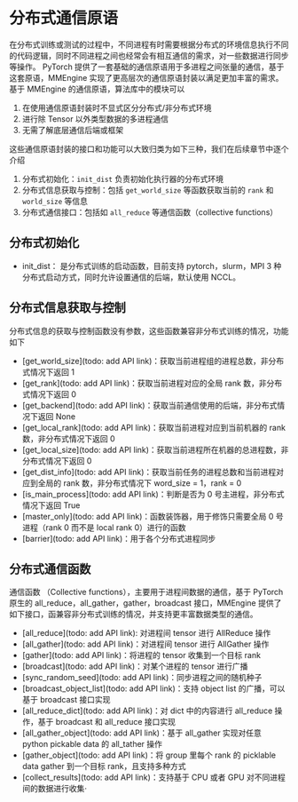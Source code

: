 # 分布式通信原语

在分布式训练或测试的过程中，不同进程有时需要根据分布式的环境信息执行不同的代码逻辑，同时不同进程之间也经常会有相互通信的需求，对一些数据进行同步等操作。
PyTorch 提供了一套基础的通信原语用于多进程之间张量的通信，基于这套原语，MMEngine 实现了更高层次的通信原语封装以满足更加丰富的需求。基于 MMEngine 的通信原语，算法库中的模块可以

1. 在使用通信原语封装时不显式区分分布式/非分布式环境
2. 进行除 Tensor 以外类型数据的多进程通信
3. 无需了解底层通信后端或框架

这些通信原语封装的接口和功能可以大致归类为如下三种，我们在后续章节中逐个介绍

1. 分布式初始化：`init_dist` 负责初始化执行器的分布式环境
2. 分布式信息获取与控制：包括 `get_world_size` 等函数获取当前的 `rank` 和 `world_size` 等信息
3. 分布式通信接口：包括如 `all_reduce` 等通信函数（collective functions）

## 分布式初始化

- init_dist： 是分布式训练的启动函数，目前支持 pytorch，slurm，MPI 3 种分布式启动方式，同时允许设置通信的后端，默认使用 NCCL。

## 分布式信息获取与控制

分布式信息的获取与控制函数没有参数，这些函数兼容非分布式训练的情况，功能如下

- [get_world_size](todo: add API link)：获取当前进程组的进程总数，非分布式情况下返回 1
- [get_rank](todo: add API link)：获取当前进程对应的全局 rank 数，非分布式情况下返回 0
- [get_backend](todo: add API link)：获取当前通信使用的后端，非分布式情况下返回 None
- [get_local_rank](todo: add API link)：获取当前进程对应到当前机器的 rank 数，非分布式情况下返回 0
- [get_local_size](todo: add API link)：获取当前进程所在机器的总进程数，非分布式情况下返回 0
- [get_dist_info](todo: add API link)：获取当前任务的进程总数和当前进程对应到全局的 rank 数，非分布式情况下 word_size = 1，rank = 0
- [is_main_process](todo: add API link)：判断是否为 0 号主进程，非分布式情况下返回 True
- [master_only](todo: add API link)：函数装饰器，用于修饰只需要全局 0 号进程（rank 0 而不是 local rank 0）进行的函数
- [barrier](todo: add API link)：用于各个分布式进程同步

## 分布式通信函数

通信函数 （Collective functions），主要用于进程间数据的通信，基于 PyTorch 原生的 all_reduce，all_gather，gather，broadcast 接口，MMEngine 提供了如下接口，函兼容非分布式训练的情况，并支持更丰富数据类型的通信。

- [all_reduce](todo: add API link): 对进程间 tensor 进行 AllReduce 操作
- [all_gather](todo: add API link)：对进程间 tensor 进行 AllGather 操作
- [gather](todo: add API link)：将进程的 tensor 收集到一个目标 rank
- [broadcast](todo: add API link)：对某个进程的 tensor 进行广播
- [sync_random_seed](todo: add API link)：同步进程之间的随机种子
- [broadcast_object_list](todo: add API link)：支持 object list 的广播，可以基于 broadcast 接口实现
- [all_reduce_dict](todo: add API link)：对 dict 中的内容进行 all_reduce  操作，基于 broadcast 和 all_reduce 接口实现
- [all_gather_object](todo: add API link)：基于 all_gather 实现对任意 python pickable data 的 all_tather 操作
- [gather_object](todo: add API link)：将 group 里每个 rank 的 picklable data gather 到一个目标 rank，且支持多种方式
- [collect_results](todo: add API link)：支持基于 CPU 或者 GPU 对不同进程间的数据进行收集·
